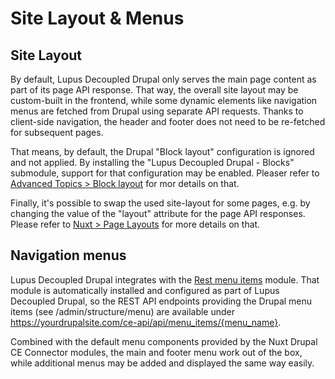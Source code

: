 # Site Layout & Menus

## Site Layout

By default, Lupus Decoupled Drupal only serves the main page content as part of its page API response. That way, the overall site layout may be custom-built in the frontend, while some dynamic elements like navigation menus are
fetched from Drupal using separate API requests. Thanks to client-side navigation, the header and footer does not
need to be re-fetched for subsequent pages.

That means, by default, the Drupal "Block layout" configuration is ignored and not applied. By installing the "Lupus Decoupled Drupal - Blocks" submodule, support for that configuration may be enabled. Pleaser refer to [Advanced Topics > Block layout](/advanced-topics/block-layout) for mor details on that.

Finally, it's possible to swap the used site-layout for some pages, e.g. by changing the value of the "layout" attribute for the page API responses. Please refer to [Nuxt > Page Layouts](/nuxt/page-layouts) for more details on that.

## Navigation menus

Lupus Decoupled Drupal integrates with the [Rest menu items](https://drupal.org/project/rest_menu_items) module.
That module is automatically installed and configured as part of Lupus Decoupled Drupal, so the REST API endpoints providing the Drupal menu items (see /admin/structure/menu) are available under https://yourdrupalsite.com/ce-api/api/menu_items/{menu_name}.

Combined with the default menu components provided by the Nuxt Drupal CE Connector modules, the main and footer
menu work out of the box, while additional menus may be added and displayed the same way easily.


